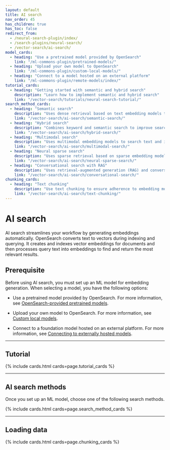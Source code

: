 ```yaml
---
layout: default
title: AI search
nav_order: 45
has_children: true
has_toc: false
redirect_from: 
  - /neural-search-plugin/index/
  - /search-plugins/neural-search/
  - /vector-search/ai-search/
model_cards:
  - heading: "Use a pretrained model provided by OpenSearch"
    link: "/ml-commons-plugin/pretrained-models/"
  - heading: "Upload your own model to OpenSearch"
    link: "/ml-commons-plugin/custom-local-models/"
  - heading: "Connect to a model hosted on an external platform"
    link: "/ml-commons-plugin/remote-models/index/"
tutorial_cards:
  - heading: "Getting started with semantic and hybrid search"
    description: "Learn how to implement semantic and hybrid search"
    link: "/vector-search/tutorials/neural-search-tutorial/"
search_method_cards:
  - heading: "Semantic search"
    description: "Uses dense retrieval based on text embedding models to search text data."
    link: "/vector-search/ai-search/semantic-search/"
  - heading: "Hybrid search"
    description: "Combines keyword and semantic search to improve search relevance."
    link: "/vector-search/ai-search/hybrid-search/"
  - heading: "Multimodal search"
    description: "Uses multimodal embedding models to search text and image data."
    link: "/vector-search/ai-search/multimodal-search/"
  - heading: "Neural sparse search"
    description: "Uses sparse retrieval based on sparse embedding models to search text data."
    link: "/vector-search/ai-search/neural-sparse-search/"
  - heading: "Conversational search with RAG"
    description: "Uses retrieval-augmented generation (RAG) and conversational memory to provide context-aware responses."
    link: "/vector-search/ai-search/conversational-search/"
chunking_cards:
  - heading: "Text chunking"
    description: "Use text chunking to ensure adherence to embedding model token limits."
    link: "/vector-search/ai-search/text-chunking/"
---
```


# AI search

AI search streamlines your workflow by generating embeddings automatically. OpenSearch converts text to vectors during indexing and querying. It creates and indexes vector embeddings for documents and then processes query text into embeddings to find and return the most relevant results.

## Prerequisite

Before using AI search, you must set up an ML model for embedding generation. When selecting a model, you have the following options:

- Use a pretrained model provided by OpenSearch. For more information, see [OpenSearch-provided pretrained models]({{site.url}}{{site.baseurl}}/ml-commons-plugin/pretrained-models/).

- Upload your own model to OpenSearch. For more information, see [Custom local models]({{site.url}}{{site.baseurl}}/ml-commons-plugin/custom-local-models/).

- Connect to a foundation model hosted on an external platform. For more information, see [Connecting to externally hosted models]({{site.url}}{{site.baseurl}}/ml-commons-plugin/remote-models/index/).

---

## Tutorial

{% include cards.html cards=page.tutorial_cards %}

---

## AI search methods

Once you set up an ML model, choose one of the following search methods.

{% include cards.html cards=page.search_method_cards %}

---

## Loading data

{% include cards.html cards=page.chunking_cards %}
